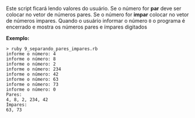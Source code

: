 Este script ficará lendo valores do usuário. Se o número for **par** deve ser colocar no vetor de números pares. Se o número for **impar** colocar no vetor de números impares. Quando o usuário informar o número `0` o programa é encerrado e mostra os números pares e ímpares digitados

**Exemplo:**

	> ruby 9_separando_pares_impares.rb
	informe o número: 4
	informe o número: 8
	informe o número: 2
	informe o número: 234
	informe o número: 42
	informe o número: 63
	informe o número: 73
	informe o número: 0
	Pares:
	4, 8, 2, 234, 42
	Ímpares:
	63, 73


